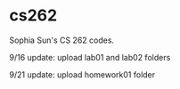 # cs262
Sophia Sun's CS 262 codes.

9/16 update: upload lab01 and lab02 folders

9/21 update: upload homework01 folder
